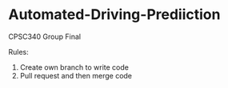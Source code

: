 # Automated-Driving-Prediiction
CPSC340 Group Final

Rules:
1. Create own branch to write code
2. Pull request and then merge code
